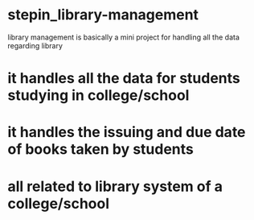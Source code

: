 # stepin_library-management
library management is basically a mini project for handling all the data regarding library
# it handles all the data for students studying in college/school
# it handles the issuing and due date of books taken by students
# all related to library system of a college/school
